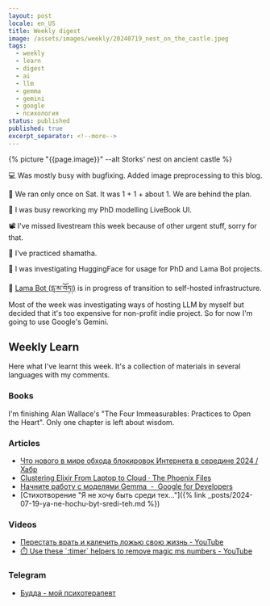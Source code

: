 ```yaml
---
layout: post
locale: en_US
title: Weekly digest
image: /assets/images/weekly/20240719_nest_on_the_castle.jpeg
tags:
  - weekly
  - learn
  - digest
  - ai
  - llm
  - gemma
  - gemini
  - google
  - психология
status: published
published: true
excerpt_separator: <!--more-->
---
```

{% picture "{{page.image}}" --alt Storks' nest on ancient castle %}

💻 Was mostly busy with bugfixing. Added image preprocessing to this blog.

🏃 We ran only once on Sat. It was 1 + 1 + about 1. We are behind the plan.

🔬 I was busy reworking my PhD modelling LiveBook UI.

📽️ I've missed livestream this week because of other urgent stuff, sorry for that.

🪷  I've practiced shamatha. 

🤖 I was investigating HuggingFace for usage for PhD and Lama Bot projects.

 📿 [Lama Bot (དླ་མ་བོཏ།)](https://t.me/compassion_lama_bot) is in progress of transition to self-hosted infrastructure. Most of the week was investigating ways of hosting LLM by myself but decided that it's too expensive for non-profit indie project. So for now I'm going to use Google's Gemini.

<!--more-->

## Weekly Learn
Here what I've learnt this week. It's a collection of materials  in several languages with my comments.

### Books
I'm finishing Alan Wallace's "The Four Immeasurables: Practices to Open the Heart". Only one chapter is left about wisdom.
### Articles
- [Что нового в мире обхода блокировок Интернета в середине 2024 / Хабр](https://habr.com/ru/articles/828598/)
- [Clustering Elixir From Laptop to Cloud · The Phoenix Files](https://fly.io/phoenix-files/clustering-elixir-from-laptop-to-cloud/)
- [Начните работу с моделями Gemma  -  Google for Developers](https://ai.google.dev/gemma/docs/get_started)
- [Стихотворение "Я не хочу быть среди тех..."]({% link _posts/2024-07-19-ya-ne-hochu-byt-sredi-teh.md %})

### Videos
- [Перестать врать и калечить ложью свою жизнь - YouTube](https://www.youtube.com/watch?v=V7COUgMuBWw)
- [⏱️ Use these \`:timer\` helpers to remove magic ms numbers - YouTube](https://www.youtube.com/watch?v=LxFs8lMihxo&t=2s)

### Telegram
- [Будда - мой психотерапевт](https://t.me/Buddha_is_my_theropist_ru)
